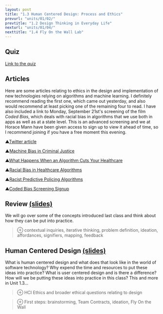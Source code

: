 ```yaml
---
layout: post
title: "1.3 Human Centered Design: Process and Ethics"
prevurl: "units/01/02/"
prevtitle: "1.2 Design Thinking in Everyday Life"
nexturl: "units/01/04/"
nexttitle: "1.4 Fly On the Wall Lab"
---
```


## Quiz

[Link to the quiz](https://forms.gle/XZyY1c3E21PaqFCz8)

## Articles
Here are some articles relating to ethics in the design and implementation of new technologies relying on algorithms and machine learning. I definitely recommend reading the first one, which came out yesterday, and also would recommend at least picking one of the remaining four to read. I have also included a link to Monday, September 21st's screening of the film _Coded Bias_, which deals with racial bias in algorithms that we use both in apps as well as at a state level. This is an advanced screening and we at Horace Mann have been given access to sign up to view it ahead of time, so I recommend joining if you have a free moment this evening.

▲[Twitter article][Twitter article]

▲[Machine Bias in Criminal Justice][Machine Bias in Criminal Justice]

▲[What Happens When an Algorithm Cuts Your Healthcare][What Happens When an Algorithm Cuts Your Healthcare]

▲[Racial Bias in Healthcare Algorithms][racist healthcare article]

▲[Racist Predictive Policing Algorithms][predictive policing article]

▲[Coded Bias Screening Signup][cb]

## Review [(slides)][rvw slides]
We will go over some of the concepts introduced last class and think about how they can be put into practice.

> ⊕ contextual inquiries, iterative thinking, problem definition, ideation, affordances, signifiers, mapping, feedback

## Human Centered Design [(slides)][hcd slides]
What is human centered design and what does that look like in the world of software technology? Why expend the time and resources to put these ideas into practice? What is user centered design and is there a difference? How will we be putting these ideas into practice in this class? This and more in Unit 1.3... 

> ⊕ HCI Ethics and broader ethical questions relating to design

> ⊕ First steps: brainstorming, Team Contracts, ideation, Fly On the Wall

[Twitter article]: https://www.theverge.com/2020/9/20/21447998/twitter-photo-preview-white-black-faces
[Machine Bias in Criminal Justice]: https://www.propublica.org/article/machine-bias-risk-assessments-in-criminal-sentencing
[What Happens When an Algorithm Cuts Your Healthcare]: https://www.theverge.com/2018/3/21/17144260/healthcare-medicaid-algorithm-arkansas-cerebral-palsy
[racist healthcare article]: https://www.nature.com/articles/d41586-019-03228-6
[predictive policing article]: https://www.technologyreview.com/2020/07/17/1005396/predictive-policing-algorithms-racist-dismantled-machine-learning-bias-criminal-justice/
[cb]: https://www.eventbrite.co.uk/e/the-feminist-institute-coded-bias-screening-event-tickets-121019361167
[rvw slides]: https://docs.google.com/presentation/d/1MzWfhaEnmG0nltZxa-C1zLd35Uy_IMaX2J6dTcJaTik/
[hcd slides]: https://docs.google.com/presentation/d/19FoFQC0Vu2_pDBdFfin757cm0UkF7sjLeSCesc1oB6Y/
